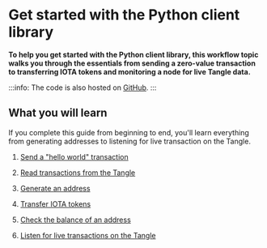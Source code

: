# Get started with the Python client library

**To help you get started with the Python client library, this workflow topic walks you through the essentials from sending a zero-value transaction to transferring IOTA tokens and monitoring a node for live Tangle data.**

:::info:
The code is also hosted on [GitHub](https://github.com/iota-community/python-iota-workshop).
:::

## What you will learn

If you complete this guide from beginning to end, you'll learn everything from generating addresses to listening for live transaction on the Tangle.

1. [Send a "hello world" transaction](../tutorials/python/send-your-first-bundle.md)

2. [Read transactions from the Tangle](../tutorials/python/read-transactions.md)

3. [Generate an address](../tutorials/python/generate-an-address.md)

4. [Transfer IOTA tokens](../tutorials/python/transfer-iota-tokens.md)

5. [Check the balance of an address](../tutorials/python/check-balance.md)

6. [Listen for live transactions on the Tangle](../tutorials/python/listen-for-transactions.md)
